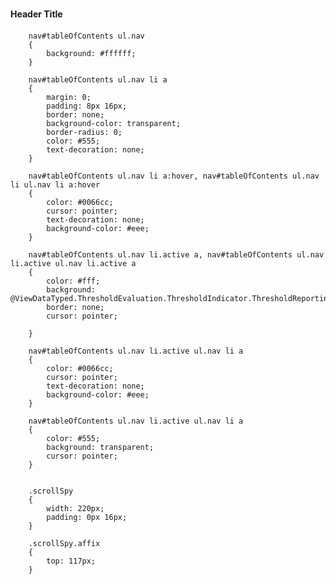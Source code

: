 ﻿<!---LINK TO TOC FUNCTION-->

<script src="@Url.Content("~/Content/bootstrap-toc/bootstrap-toc.min.js")" type="text/javascript"></script>


<!---HTML STRUCTURE FOR AFFIXED SIDEBAR WITH DYNAMICALLY CREATED TOC-->

<div data-spy="scroll" data-target="#toc">
  <!-- scope of page for table of contents -->
  <div id="contentForTOC">
    <div class="row">
      <!-- sidebar, which will move to the top on a small screen -->
      <div data-target="#tableofcontents" id="scrollSpyContent" class="col-lg-2 col-md-3 hidden-sm hidden-xs hidden-print">
            <nav id="tableOfContents" data-spy="affix" data-offset-top="#" class="scrollSpy"></nav>
        </div>
      <!-- main content area -->
      <div class="col-sm-9">
          <!-- top level is the highest header value -->
          <h4></h4> 
          <!-- lower levels are nested on TOC -->
          <h5></h5>
          <h4></h4>
          <!-- to add an item to TOC without producing a header style like so: -->
          <h4 data-toc-text="Text for TOC" style="display: none"></h4>
          <h4></h4>
          <h5></h5>
          <!-- to produce a header style withou adding it to the TOC style like so: -->
          <h4 data-toc-skip class="panel-title">Header Title</h4>
          <h4></h4>
      </div>
    </div>
  </div>
</div>


<!---JAVASCRIPT FOR SCROLLSPY AND TOC-->

<script type="text/javascript">
    jQuery(document)
        .ready(function () {

            var navSelector = '#tableOfContents';
            var navContents = '#contentForTOC';
            var $myNav = jQuery(navSelector);
            var $navContent = jQuery(navContents);

            Toc.init({
                $nav: $myNav,
                $scope: $navContent
            });
            jQuery('body').scrollspy({
                target: navSelector
            });
        });
</script>


<!---CSS FOR STYLING SIDEBAR-->

        nav#tableOfContents ul.nav
        {
            background: #ffffff;
        }

        nav#tableOfContents ul.nav li a
        {
            margin: 0;
            padding: 8px 16px;
            border: none;
            background-color: transparent;
            border-radius: 0;
            color: #555;
            text-decoration: none;
        }

        nav#tableOfContents ul.nav li a:hover, nav#tableOfContents ul.nav li ul.nav li a:hover
        {
            color: #0066cc;
            cursor: pointer;
            text-decoration: none;
            background-color: #eee;
        }

        nav#tableOfContents ul.nav li.active a, nav#tableOfContents ul.nav li.active ul.nav li.active a
        {
            color: #fff;
            background: @ViewDataTyped.ThresholdEvaluation.ThresholdIndicator.ThresholdReportingCategory.Classification.ThemeColor;
            border: none;
            cursor: pointer;

        }

        nav#tableOfContents ul.nav li.active ul.nav li a
        {
            color: #0066cc;
            cursor: pointer;
            text-decoration: none;
            background-color: #eee;
        }

        nav#tableOfContents ul.nav li.active ul.nav li a
        {
            color: #555;
            background: transparent;
            cursor: pointer;
        }


        .scrollSpy
        {
            width: 220px;
            padding: 0px 16px;
        }

        .scrollSpy.affix
        {
            top: 117px;
        }
